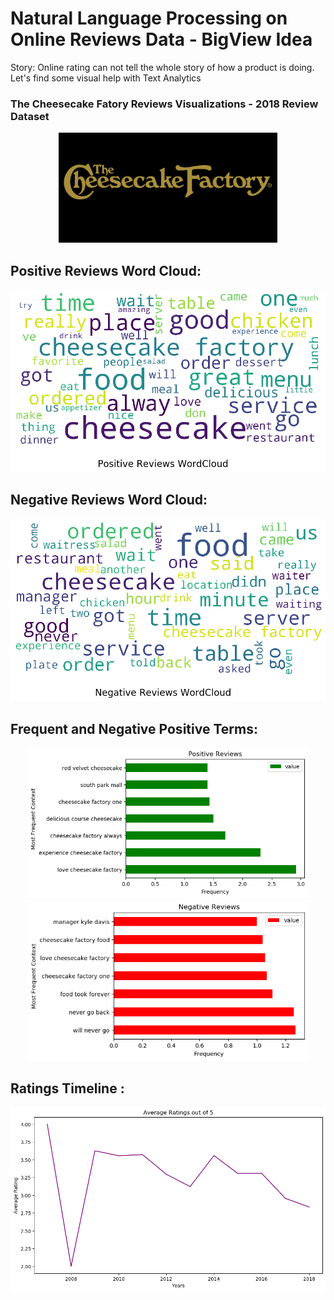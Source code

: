 # Natural Language Processing on Online Reviews Data - BigView Idea

Story: Online rating can not tell the whole story of how a product is doing. Let's find some visual help with Text Analytics

### The Cheesecake Fatory Reviews Visualizations - 2018 Review Dataset
<p align="center">
  <img src="https://github.com/Minsifye/BigView/blob/master/cheesecake-factory-logo.png?raw=true" width="350" title="logo">
</p>


## Positive Reviews Word Cloud: 
<p align="center">
  <img src="https://github.com/Minsifye/BigView/blob/master/pos_cloud.png?raw=true" width="700" title="logo">
</p>


## Negative Reviews Word Cloud: 

<p align="center">
  <img src="https://github.com/Minsifye/BigView/blob/master/neg_cloud.png?raw=true" width="700" title="neg">
</p>

## Frequent and Negative Positive Terms: 
<p align="center">
  <img src="https://github.com/Minsifye/BigView/blob/master/plot1.png?raw=true" width="450" title="Frequent Positive Terms">
  <img src="https://github.com/Minsifye/BigView/blob/master/plot2.png?raw=true" width="450" alt="Frequent Negative Terms">
</p>

## Ratings Timeline :

<p align="center">
  <img src="https://github.com/Minsifye/BigView/blob/master/plot3.png?raw=true" width="600" title="neg">
</p>

